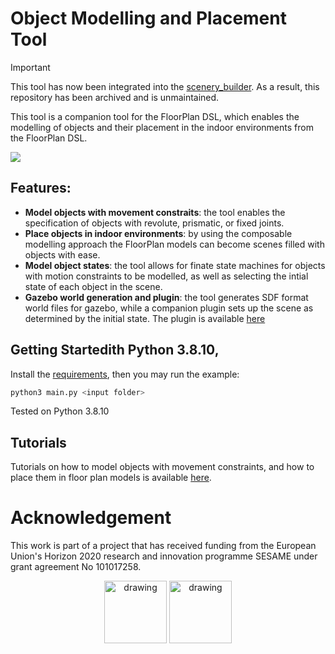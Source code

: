 # Object Modelling and Placement Tool

> [!important]
> This tool has now been integrated into the [scenery_builder](https://github.com/secorolab/scenery_builder).
> As a result, this repository has been archived and is unmaintained.

This tool is a companion tool for the FloorPlan DSL, which enables the modelling of objects and their placement in the indoor environments from the FloorPlan DSL. 

![](images/gazebo-screenshot.png)

## Features:
* **Model objects with movement constraits**: the tool enables the specification of objects with revolute, prismatic, or fixed joints. 
* **Place objects in indoor environments**: by using the composable modelling approach the FloorPlan models can become scenes filled with objects with ease.
* **Model object states**: the tool allows for finate state machines for objects with motion constraints to be modelled, as well as selecting the intial state of each object in the scene.
* **Gazebo world generation and plugin**: the tool generates SDF format world files for gazebo, while a companion plugin sets up the scene as determined by the initial state. The plugin is available [here](https://github.com/hbrs-sesame/floorplan-gazebo-initial-state-plugin)

## Getting Startedith Python 3.8.10,


Install the [requirements](requirements.txt), then you may run the example:

```sh
python3 main.py <input folder> 
```
Tested on Python 3.8.10

## Tutorials

Tutorials on how to model objects with movement constraints, and how to place them in floor plan models is available [here](docs/tutorial.md).

# Acknowledgement

This work is part of a project that has received funding from the European Union's Horizon 2020 research and innovation programme SESAME under grant agreement No 101017258.

<p align="center">
    <img src="images/EU.jpg" alt="drawing" height="100"/>
    <img src="images/SESAME.jpg" alt="drawing" height="100"/>
</p>